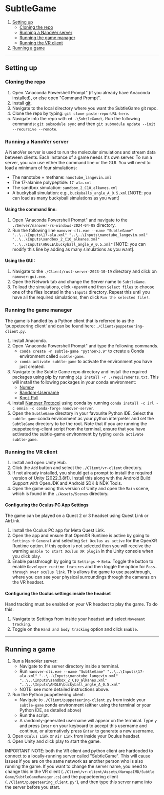 # SubtleGame
1. [Setting up](#Setting-up)
	- [Cloning the repo](#Cloning-the-repo)
	- [Running a NanoVer server](#Running-a-NanoVer-server)
	- [Running the game manager](#Running-the-game-manager)
	- [Running the VR client](#Running-the-VR-client)
3. [Running a game](#Running-a-game)

-----

## Setting up
### Cloning the repo

1. Open "Anaconda Powershell Prompt" (if you already have Anaconda installed), or else open "Command Prompt".
2. Install [git](https://github.com/git-guides/install-git).
3. Navigate to the local directory where you want the SubtleGame git repo.
4. Clone the repo by typing: `git clone paste-repo-URL-here`.
5. Navigate into the repo with `cd .\SubtleGame\`. Run the following commands: `git submodule sync` and then `git submodule update --init --recursive --remote`.

### Running a NanoVer server

A NanoVer server is used to run the molecular simulations and stream data between clients. Each instance of a game needs it's own server. To run a server, you can use either the command line or the GUI. You will need to load a minimum of four simulations:
- The nanotube + methane: `nanotube_langevin.xml`
- The 17-alanine polypeptide: `17-ala.xml`
- The sandbox simulation: `sandbox_2_C10_alkanes.xml`
- A buckyball simulation: e.g., `buckyballs_angle_A_0.5.xml` [NOTE: you can load as many buckyball simulations as you want]

#### Using the command line:
1. Open "Anaconda Powershell Prompt" and navigate to the `./Server/nanover-rs-windows-2024-04-08` directory.
2. Run the following line `nanover-cli.exe --name "SubtleGame" "..\..\Inputs\17-ala.xml" "..\..\Inputs\nanotube_langevin.xml" "..\..\Inputs\sandbox_2_C10_alkanes.xml" "..\..\Inputs\ANGLE\buckyball_angle_A_0.5.xml"` [NOTE: you can modify this line by adding as many simulations as you want].

#### Using the GUI:
1. Navigate to the `./Client/rust-server-2023-10-19` directory and click on `nanover-gui.exe`.
2. Open the Network tab and change the Server name to `SubtleGame`.
3. To load the simulations, click `+OpenMM` and then `Select files` to choose one of the files located in the `\Inputs` directory. Repeat this until you have all the required simulations, then click `Run the selected file!`.

### Running the game manager

The game is handled by a Python client that is referred to as the 'puppeteering client' and can be found here: `./Client/puppeteering-client.py`.
1. Install Anaconda.
2. Open "Anaconda Powershell Prompt" and type the following commands.
    - `conda create -n subtle-game "python>3.9"` to create a Conda environment called `subtle-game`.
    - `conda activate subtle-game` to activate the environment you have just created.
3. Navigate to the Subtle Game repo directory and install the required packages using pip by running `pip install -r .\requirements.txt`. This will install the following packages in your conda environment:
    - [Numpy](https://anaconda.org/anaconda/numpy)
    - [Random-Username](https://pypi.org/project/random-username/)
    - [Knot-Pull](https://github.com/dzarmola/knot_pull)
4. Install [Nanover Protocol](https://github.com/IRL2/nanover-protocol) using conda by running `conda install -c irl -c omnia -c conda-forge nanover-server`.
5. Open the `SubtleGame` directory in your favourite Python IDE. Select the `subtle-game` conda environment as your python interpreter and set the `SubtleGame` directory to be the root. Note that if you are running the puppeteering-client script from the terminal, ensure that you have activated the subtle-game environment by typing `conda activate subtle-game`.

### Running the VR client

1. Install and open Unity Hub.
2. Click the `Add` button and select the `./Client/vr-client` directory.
3. If not already installed, you should get a prompt to install the required version of Unity (2022.3.8f1). Install this along with the Android Build Support with OpenJDK and Android SDK & NDK Tools.
4. Open the game using this version of Unity and open the `Main` scene, which is found in the `./Assets/Scenes` directory.

#### Configuring the Oculus PC App Settings

The game can be played on a Quest 2 or 3 headset using Quest Link or AirLink.
1. Install the Oculus PC app for Meta Quest Link.
2. Open the app and ensure that OpenXR Runtime is active by going to `Settings` -> `General` and selecting `Set Oculus as active` for the OpenXR Runtime option. If this option is not selected then you will receive the warning `unable to start Oculus XR plugin` in the Unity console when you click play.
3. Enable passthrough by going to `Settings` -> `Beta`. Toggle the button to enable `Developer runtime features` and then toggle the option for `Pass-through over oculus link`. This allows the game to use passthrough, where you can see your physical surroundings through the cameras on the VR headset. 

#### Configuring the Oculus settings inside the headset

Hand tracking must be enabled on your VR headset to play the game. To do this:
1. Navigate to Settings from inside your headset and select `Movement tracking`. 
2. Toggle on the `Hand and body tracking` option and click `Enable`.

-----

## Running a game

1. Run a NanoVer server:
    - Navigate to the server directory inside a terminal.
    - Run `nanover-cli.exe --name "SubtleGame" "..\..\Inputs\17-ala.xml" "..\..\Inputs\nanotube_langevin.xml" "..\..\Inputs\sandbox_2_C10_alkanes.xml" "..\..\Inputs\ANGLE\buckyball_angle_A_0.5.xml"`
    - NOTE: see more detailed instructions above.
1. Run the Python puppeteering client:
    - Navigate to `./Client/puppeteering-client.py` from inside your `subtle-game` conda environment (either using the terminal or your Python IDE, as detailed above)
    - Run the script.
    - A randomly-generated username will appear on the terminal. Type `y` and press `Enter` on your keyboard to accept this username and continue, or alternatively press `Enter` to generate a new username.
3. Open `Oculus Link` or `Air Link` from inside your Oculus headset.
4. Open Unity and click play to start the game.

IMPORTANT NOTE: both the VR client and python client are hardcoded to connect to a locally-running server called "SubtleGame". This will cause issues if you are on the same network as another person who is also running the game. If you want to change the server name, you need to change this in the VR client (`./Client/vr-client/Assets/NarupaIMD/Subtle Game/SubtleGameManager.cs`) and the puppeteering client (`./Client/puppeteering_client.py"`), and then type this server name into the server before you start.


